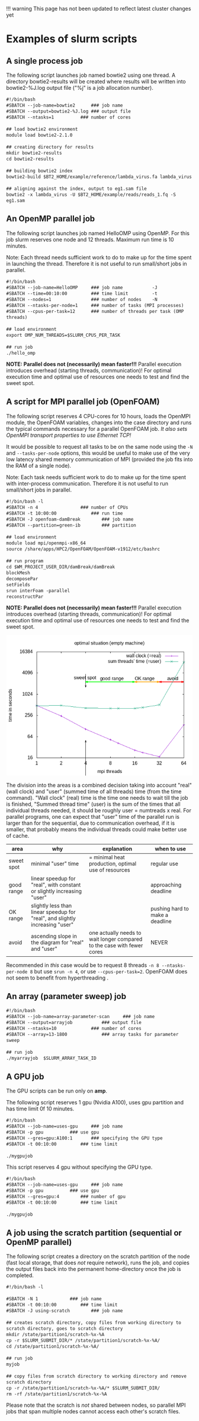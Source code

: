 !!! warning
    This page has not been updated to reflect latest cluster changes yet

# Examples of slurm scripts

## A single process job

The following script  launches job named bowtie2 using one thread. A directory bowtie2-results will be created where results will be written into bowtie2-%J.log output file ("%j" is a job allocation number).

    #!/bin/bash 
    #SBATCH --job-name=bowtie2		### job name 
    #SBATCH --output=bowtie2-%J.log	### output file 
    #SBATCH --ntasks=1			### number of cores   
    
    ## load bowtie2 environment 
    module load bowtie2-2.1.0
   
    ## creating directory for results 
    mkdir bowtie2-results 
    cd bowtie2-results
   
    ## building bowtie2 index 
    bowtie2-build $BT2_HOME/example/reference/lambda_virus.fa lambda_virus 
  
    ## aligning against the index, output to eg1.sam file 
    bowtie2 -x lambda_virus -U $BT2_HOME/example/reads/reads_1.fq -S eg1.sam

## An OpenMP parallel job

The following script launches job named HelloOMP using OpenMP. For this job slurm reserves one node and 12 threads. Maximum run time is 10 minutes. 

Note: Each thread needs sufficient work to do to make up for the time spent in launching the thread. Therefore it is not useful to run small/short jobs in parallel.

    #!/bin/bash
    #SBATCH --job-name=HelloOMP		### job name           -J
    #SBATCH --time=00:10:00	        ### time limit         -t
    #SBATCH --nodes=1           	### number of nodes    -N 
    #SBATCH --ntasks-per-node=1 	### number of tasks (MPI processes)
    #SBATCH --cpus-per-task=12  	### number of threads per task (OMP threads)
    
    ## load environment
    export OMP_NUM_THREADS=$SLURM_CPUS_PER_TASK

    ## run job
    ./hello_omp 

**NOTE: Parallel does not (necessarily) mean faster!!!** Parallel execution introduces overhead (starting threads, communication)! For optimal execution time and optimal use of resources one needs to test and find the sweet spot.

## A script for MPI parallel job (OpenFOAM)

The following script reserves 4 CPU-cores for 10 hours, loads the OpenMPI module, the OpenFOAM variables, changes into the case directory and runs the typical commands necessary for a parallel OpenFOAM job. *It also sets OpenMPI transport properties to use Ethernet TCP!*

It would be possible to request all tasks to be on the same node using the `-N` and `--tasks-per-node` options, this would be useful to make use of the very low latency shared memory communication of MPI (provided the job fits into the RAM of a single node).

Note: Each task needs sufficient work to do to make up for the time spent with inter-process communication. Therefore it is not useful to run small/short jobs in parallel.

    #!/bin/bash -l    
    #SBATCH -n 4     			### number of CPUs 
    #SBATCH -t 10:00:00      		### run time 
    #SBATCH -J openfoam-damBreak     	### job name
    #SBATCH --partition=green-ib     	### partition 
    
    ## load environment
    module load mpi/openmpi-x86_64
    source /share/apps/HPC2/OpenFOAM/OpenFOAM-v1912/etc/bashrc

    ## run program
    cd $WM_PROJECT_USER_DIR/damBreak/damBreak
    blockMesh
    decomposePar
    setFields
    srun interFoam -parallel
    reconstructPar


**NOTE: Parallel does not (necessarily) mean faster!!!** Parallel execution introduces overhead (starting threads, communication)! For optimal execution time and optimal use of resources one needs to test and find the sweet spot.

![sweet spot](/pictures/of-timing4.png)


The division into the areas is a combined decision taking into account "real" (wall clock) and "user" (summed time of all threads) time (from the time command). "Wall clock" (real) time is the time one needs to wait till the job is finished, "Summed thread time" (user) is the sum of the times that all individual threads needed, it should be roughly user = numtreads x real. For parallel programs, one can expect that "user" time of the parallel run is larger than for the sequential, due to communication overhead, if it is smaller, that probably means the individual threads could make better use of cache.

| area | why | explanation | when to use |
|-----------|------------|-----------|-----------|
| sweet spot | minimal "user" time | = minimal heat production, optimal use of resources | regular use |
| good range | linear speedup for "real", with constant or slightly increasing "user" | | approaching deadline |
| OK range | slightly less than linear speedup for "real", and slightly increasing "user" | | pushing hard to make a deadline |
| avoid | ascending slope in the diagram for "real" and "user" | one actually needs to wait longer compared to the case with fewer cores | NEVER |


Recommended in *this* case would be to request 8 threads `-n 8 --ntasks-per-node 8` but use `srun -n 4`, or use `--cpus-per-task=2`. OpenFOAM does not seem to benefit from hyperthreading
.

## An array (parameter sweep) job


    #!/bin/bash 
    #SBATCH --job-name=array-parameter-scan  	### job name
    #SBATCH --output=arrayjob			### output file 
    #SBATCH --ntasks=10				### number of cores  
    #SBATCH --array=13-1800       		### array tasks for parameter sweep
    
    ## run job
    ./myarrayjob  $SLURM_ARRAY_TASK_ID

## A GPU job

The GPU scripts can be run only on **amp**. 


The following script reserves 1 gpu (Nvidia A100), uses gpu partition and has time limit 0f 10 minutes. 

    #!/bin/bash 
    #SBATCH --job-name=uses-gpu		### job name
    #SBATCH -p gpu			### use gpu
    #SBATCH --gres=gpu:A100:1		### specifying the GPU type
    #SBATCH -t 00:10:00			### time limit
    
    ./mygpujob


This script reserves 4 gpu without specifying the GPU type.

    #!/bin/bash 
    #SBATCH --job-name=uses-gpu		### job name
    #SBATCH -p gpu			### use gpu
    #SBATCH --gres=gpu:4		### number of gpu
    #SBATCH -t 00:10:00 		### time limit
    
    ./mygpujob

## A job using the scratch partition (sequential or OpenMP parallel)

The following script creates a directory on the scratch partition of the node (fast local storage, that does *not* require network), runs the job, and copies the output files back into the permanent home-directory once the job is completed.

    #!/bin/bash -l
    
    #SBATCH -N 1			### job name
    #SBATCH -t 00:10:00			### time limit  
    #SBATCH -J using-scratch		### job name
    
    ## creates scratch directory, copy files from working directory to scratch directory, goes to scratch directory
    mkdir /state/partition1/scratch-%x-%A
    cp -r $SLURM_SUBMIT_DIR/* /state/partition1/scratch-%x-%A/
    cd /state/partition1/scratch-%x-%A/

    ## run job
    myjob

    ## copy files from scratch directory to working directory and remove scratch directory
    cp -r /state/partition1/scratch-%x-%A/* $SLURM_SUBMIT_DIR/
    rm -rf /state/partition1/scratch-%x-%A

Please note that the scratch is *not* shared between nodes, so parallel MPI jobs that span multiple nodes cannot access each other's scratch files.
